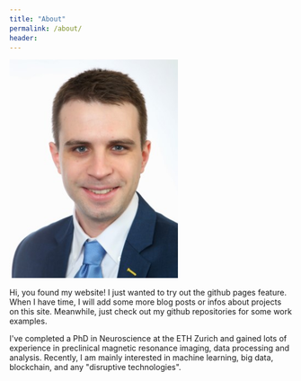 ```yaml
---
title: "About"
permalink: /about/
header:
---
```

<img src="/assets/images/felix.jpg" alt="Portrait" width="300px"/>

Hi, you found my website! I just wanted to try out the github pages feature. When I have time, I will add some more blog posts or infos about projects on this site.
Meanwhile, just check out my github repositories for some work examples.

I've completed a PhD in Neuroscience at the ETH Zurich and gained lots of experience in preclinical magnetic resonance imaging, data processing and analysis. Recently, I am mainly interested in machine learning, big data, blockchain, and any "disruptive technologies".
